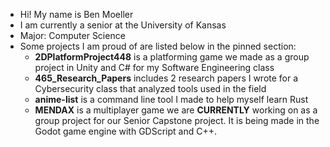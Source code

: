 - Hi! My name is Ben Moeller  
- I am currently a senior at the University of Kansas
- Major: Computer Science  
- Some projects I am proud of are listed below in the pinned section:
  * **2DPlatformProject448** is a platforming game we made as a group project in Unity and C# for my Software Engineering class
  * **465_Research_Papers** includes 2 research papers I wrote for a Cybersecurity class that analyzed tools used in the field
  * **anime-list** is a command line tool I made to help myself learn Rust
  * **MENDAX** is a multiplayer game we are **CURRENTLY** working on as a group project for our Senior Capstone project. It is being made in the Godot game engine with GDScript and C++.
